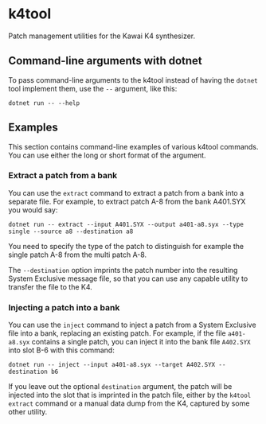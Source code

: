 # k4tool

Patch management utilities for the Kawai K4 synthesizer.

## Command-line arguments with dotnet

To pass command-line arguments to the k4tool instead of having the `dotnet`
tool implement them, use the `--` argument, like this:

    dotnet run -- --help

## Examples

This section contains command-line examples of various k4tool commands.
You can use either the long or short format of the argument.

### Extract a patch from a bank

You can use the `extract` command to extract a patch from a bank into a separate
file. For example, to extract patch A-8 from the bank A401.SYX you would say:

    dotnet run -- extract --input A401.SYX --output a401-a8.syx --type single --source a8 --destination a8

You need to specify the type of the patch to distinguish for example the single patch A-8
from the multi patch A-8.

The `--destination` option imprints the patch number into the resulting System Exclusive
message file, so that you can use any capable utility to transfer the file to the K4.

### Injecting a patch into a bank

You can use the `inject` command to inject a patch from a System Exclusive file into
a bank, replacing an existing patch. For example, if the file `a401-a8.syx` contains a
single patch, you can inject it into the bank file `A402.SYX` into slot B-6 with this command:

    dotnet run -- inject --input a401-a8.syx --target A402.SYX --destination b6

If you leave out the optional `destination` argument, the patch will be injected into the
slot that is imprinted in the patch file, either by the `k4tool` `extract` command or a manual
data dump from the K4, captured by some other utility.

